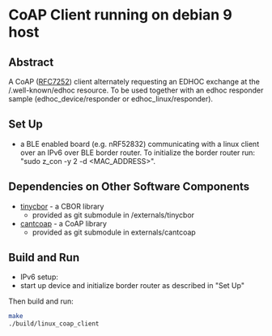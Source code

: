 # CoAP Client running on debian 9 host

## Abstract

A CoAP ([RFC7252](https://tools.ietf.org/html/rfc7252)) client alternately requesting an EDHOC exchange at the /.well-known/edhoc resource. To be used together with an edhoc responder sample (edhoc_device/responder or edhoc_linux/responder).

## Set Up

* a BLE enabled board (e.g. nRF52832) communicating with a linux client over an IPv6 over BLE border router. To initialize the border router run: "sudo z_con -y 2 -d <MAC_ADDRESS>".

## Dependencies on Other Software Components 

* [tinycbor](https://github.com/zephyrproject-rtos/tinycbor) - a CBOR library
  * provided as git submodule in /externals/tinycbor
* [cantcoap](https://github.com/staropram/cantcoap) - a CoAP library
  * provided as git submodule in externals/cantcoap

## Build and Run

* IPv6 setup:
 * start up device and initialize border router as described in "Set Up"


Then build and run:

```sh
make
./build/linux_coap_client 
```

